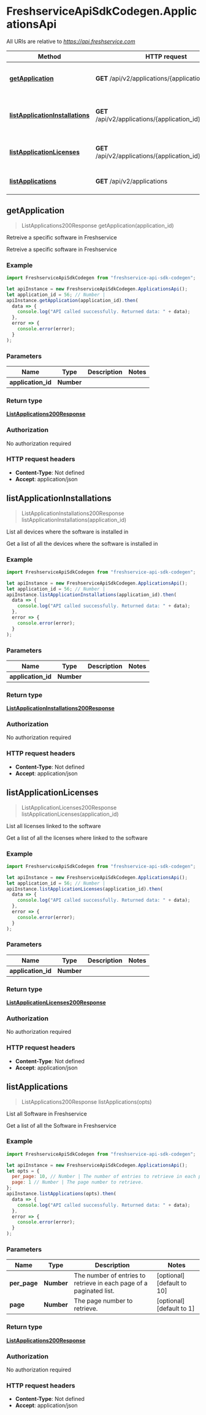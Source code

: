 # FreshserviceApiSdkCodegen.ApplicationsApi

All URIs are relative to *https://api.freshservice.com*

| Method                                                                              | HTTP request                                                | Description                                         |
| ----------------------------------------------------------------------------------- | ----------------------------------------------------------- | --------------------------------------------------- |
| [**getApplication**](ApplicationsApi.md#getApplication)                             | **GET** /api/v2/applications/{application_id}               | Retreive a specific software in Freshservice        |
| [**listApplicationInstallations**](ApplicationsApi.md#listApplicationInstallations) | **GET** /api/v2/applications/{application_id}/installations | List all devices where the software is installed in |
| [**listApplicationLicenses**](ApplicationsApi.md#listApplicationLicenses)           | **GET** /api/v2/applications/{application_id}/licenses      | List all licenses linked to the software            |
| [**listApplications**](ApplicationsApi.md#listApplications)                         | **GET** /api/v2/applications                                | List all Software in Freshservice                   |

## getApplication

> ListApplications200Response getApplication(application_id)

Retreive a specific software in Freshservice

Retreive a specific software in Freshservice

### Example

```javascript
import FreshserviceApiSdkCodegen from "freshservice-api-sdk-codegen";

let apiInstance = new FreshserviceApiSdkCodegen.ApplicationsApi();
let application_id = 56; // Number |
apiInstance.getApplication(application_id).then(
  data => {
    console.log("API called successfully. Returned data: " + data);
  },
  error => {
    console.error(error);
  }
);
```

### Parameters

| Name               | Type       | Description | Notes |
| ------------------ | ---------- | ----------- | ----- |
| **application_id** | **Number** |             |

### Return type

[**ListApplications200Response**](ListApplications200Response.md)

### Authorization

No authorization required

### HTTP request headers

- **Content-Type**: Not defined
- **Accept**: application/json

## listApplicationInstallations

> ListApplicationInstallations200Response listApplicationInstallations(application_id)

List all devices where the software is installed in

Get a list of all the devices where the software is installed in

### Example

```javascript
import FreshserviceApiSdkCodegen from "freshservice-api-sdk-codegen";

let apiInstance = new FreshserviceApiSdkCodegen.ApplicationsApi();
let application_id = 56; // Number |
apiInstance.listApplicationInstallations(application_id).then(
  data => {
    console.log("API called successfully. Returned data: " + data);
  },
  error => {
    console.error(error);
  }
);
```

### Parameters

| Name               | Type       | Description | Notes |
| ------------------ | ---------- | ----------- | ----- |
| **application_id** | **Number** |             |

### Return type

[**ListApplicationInstallations200Response**](ListApplicationInstallations200Response.md)

### Authorization

No authorization required

### HTTP request headers

- **Content-Type**: Not defined
- **Accept**: application/json

## listApplicationLicenses

> ListApplicationLicenses200Response listApplicationLicenses(application_id)

List all licenses linked to the software

Get a list of all the licenses where linked to the software

### Example

```javascript
import FreshserviceApiSdkCodegen from "freshservice-api-sdk-codegen";

let apiInstance = new FreshserviceApiSdkCodegen.ApplicationsApi();
let application_id = 56; // Number |
apiInstance.listApplicationLicenses(application_id).then(
  data => {
    console.log("API called successfully. Returned data: " + data);
  },
  error => {
    console.error(error);
  }
);
```

### Parameters

| Name               | Type       | Description | Notes |
| ------------------ | ---------- | ----------- | ----- |
| **application_id** | **Number** |             |

### Return type

[**ListApplicationLicenses200Response**](ListApplicationLicenses200Response.md)

### Authorization

No authorization required

### HTTP request headers

- **Content-Type**: Not defined
- **Accept**: application/json

## listApplications

> ListApplications200Response listApplications(opts)

List all Software in Freshservice

Get a list of all the Software in Freshservice

### Example

```javascript
import FreshserviceApiSdkCodegen from "freshservice-api-sdk-codegen";

let apiInstance = new FreshserviceApiSdkCodegen.ApplicationsApi();
let opts = {
  per_page: 10, // Number | The number of entries to retrieve in each page of a paginated list.
  page: 1 // Number | The page number to retrieve.
};
apiInstance.listApplications(opts).then(
  data => {
    console.log("API called successfully. Returned data: " + data);
  },
  error => {
    console.error(error);
  }
);
```

### Parameters

| Name         | Type       | Description                                                         | Notes                      |
| ------------ | ---------- | ------------------------------------------------------------------- | -------------------------- |
| **per_page** | **Number** | The number of entries to retrieve in each page of a paginated list. | [optional] [default to 10] |
| **page**     | **Number** | The page number to retrieve.                                        | [optional] [default to 1]  |

### Return type

[**ListApplications200Response**](ListApplications200Response.md)

### Authorization

No authorization required

### HTTP request headers

- **Content-Type**: Not defined
- **Accept**: application/json
